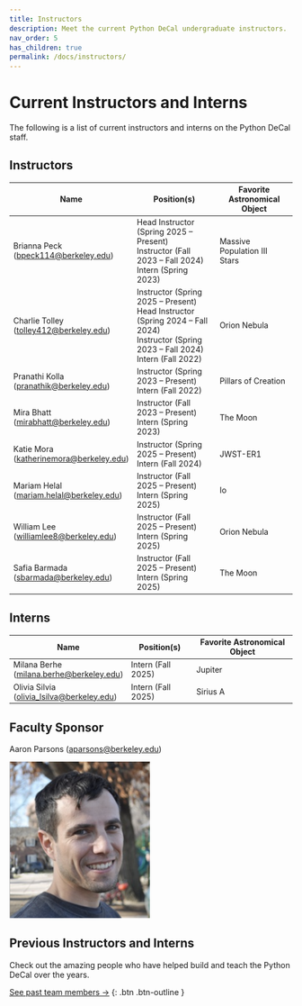 ```yaml
---
title: Instructors
description: Meet the current Python DeCal undergraduate instructors.
nav_order: 5
has_children: true
permalink: /docs/instructors/
---
```


# Current Instructors and Interns

The following is a list of current instructors and interns on the Python DeCal staff. 

## Instructors

| Name           | Position(s)                                                         | Favorite Astronomical Object |
|----------------|---------------------------------------------------------------------|------------------------------|
| Brianna Peck<br>(bpeck114@berkeley.edu)| Head Instructor (Spring 2025 – Present)<br> Instructor (Fall 2023 – Fall 2024)<br>Intern (Spring 2023) | Massive Population III Stars |
| Charlie Tolley<br>(tolley412@berkeley.edu)| Instructor (Spring 2025 – Present)<br>Head Instructor (Spring 2024 – Fall 2024)<br>Instructor (Spring 2023 – Fall 2024)<br>Intern (Fall 2022)| Orion Nebula |
| Pranathi Kolla<br>(pranathik@berkeley.edu)| Instructor (Spring 2023 – Present)<br>Intern (Fall 2022)| Pillars of Creation |
| Mira Bhatt<br>(mirabhatt@berkeley.edu)| Instructor (Fall 2023 – Present)<br>Intern (Spring 2023)| The Moon |
| Katie Mora<br>(katherinemora@berkeley.edu)| Instructor (Spring 2025 – Present)<br>Intern (Fall 2024)| JWST-ER1 |
| Mariam Helal<br>(mariam.helal@berkeley.edu)| Instructor (Fall 2025 – Present)<br>Intern (Spring 2025)| Io |
| William Lee<br>(williamlee8@berkeley.edu)| Instructor (Fall 2025 – Present)<br>Intern (Spring 2025)| Orion Nebula |
| Safia Barmada<br>(sbarmada@berkeley.edu)| Instructor (Fall 2025 – Present)<br>Intern (Spring 2025)| The Moon |

## Interns

| Name          | Position(s)        | Favorite Astronomical Object |
|---------------|--------------------|------------------------------|
| Milana Berhe<br>(milana.berhe@berkeley.edu)| Intern (Fall 2025)| Jupiter |
| Olivia Silvia<br>(olivia_lsilva@berkeley.edu)| Intern (Fall 2025)| Sirius A |

## Faculty Sponsor

Aaron Parsons (aparsons@berkeley.edu)

<img src="/assets/images/aaron-parsons.png" alt="Description of image" width="250">

## Previous Instructors and Interns

Check out the amazing people who have helped build and teach the Python DeCal over the years. 

[See past team members →](/docs/instructors/previous-instructors/)
{: .btn .btn-outline }
